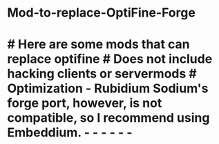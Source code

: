   <h1> Mod-to-replace-OptiFine-Forge  <h1>   <p>
# Here are some mods that can replace optifine
# Does not include hacking clients or servermods
# Optimization
- Rubidium
  Sodium's forge port, however, is not compatible, so I recommend using Embeddium.
- 
- 
- 
- 
- 
- 

